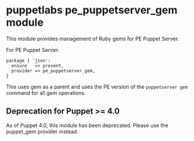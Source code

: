 # puppetlabs pe_puppetserver_gem module

This module provides management of Ruby gems for PE Puppet Server.


For PE Puppet Server:

    package { 'json':
      ensure   => present,
      provider => pe_puppetserver_gem,
    }

This uses gem as a parent and uses the PE version of the
`puppetserver gem` command for all gem operations.

## Deprecation for Puppet >= 4.0

As of Puppet 4.0, this module has been deprecated. Please use the puppet_gem provider instead.
